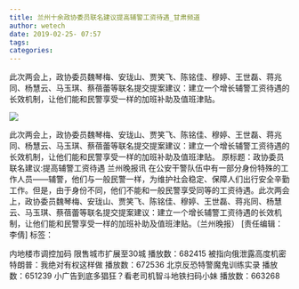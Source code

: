 ```yaml
---
title: 兰州十余政协委员联名建议提高辅警工资待遇_甘肃频道
author: wetech
date: 2019-02-25- 07:57
tags: 
categories: 
---
```

此次两会上，政协委员魏琴梅、安珑山、贾笑飞、陈铭佳、穆婷、王世磊、蒋兆同、杨慧云、马玉琪、蔡蓓蕾等联名提交提案建议：建立一个增长辅警工资待遇的长效机制，让他们能和民警享受一样的加班补助及值班津贴。
<!-- more -->
                
<img align="center" border="0" src="http://p2.ifengimg.com/a/2016/0810/204c433878d5cf9size1_w16_h16.png" />
                
                
            
此次两会上，政协委员魏琴梅、安珑山、贾笑飞、陈铭佳、穆婷、王世磊、蒋兆同、杨慧云、马玉琪、蔡蓓蕾等联名提交提案建议：建立一个增长辅警工资待遇的长效机制，让他们能和民警享受一样的加班补助及值班津贴。
原标题：政协委员联名建议:提高辅警工资待遇
兰州晚报讯 在公安干警队伍中有一部分身份特殊的工作人员——辅警，他们与一般民警一样，为维护社会稳定、保障人们出行安全辛勤工作。但是，由于身份不同，他们不能和一般民警享受同等的工资待遇。此次两会上，政协委员魏琴梅、安珑山、贾笑飞、陈铭佳、穆婷、王世磊、蒋兆同、杨慧云、马玉琪、蔡蓓蕾等联名提交提案建议：建立一个增长辅警工资待遇的长效机制，让他们能和民警享受一样的加班补助及值班津贴。（兰州晚报）
[责任编辑：李倩]
标签：
 
 
 
 
 
 
 
             
内地楼市调控加码 限售城市扩展至30城
播放数：682415
被指向俄泄露高度机密 特朗普：我绝对有权这样做
播放数：672536
北京反恐特警魔鬼训练实录
播放数：651239
小广告到底多猖狂？看老司机智斗地铁扫码小妹
播放数：663268
